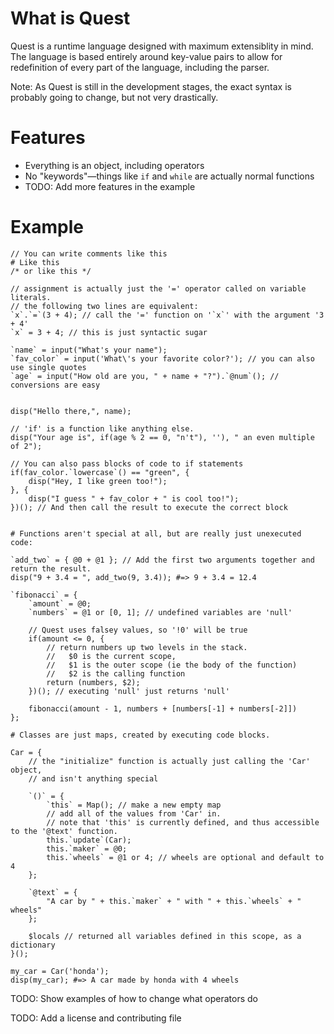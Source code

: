 # What is Quest
Quest is a runtime language designed with maximum extensiblity in mind. The language is based entirely around key-value pairs to allow for redefinition of every part of the language, including the parser.

Note: As Quest is still in the development stages, the exact syntax is probably going to change, but not very drastically.

# Features
- Everything is an object, including operators
- No "keywords"—things like `if` and `while` are actually normal functions
- TODO: Add more features in the example

# Example

```
// You can write comments like this
# Like this
/* or like this */

// assignment is actually just the '=' operator called on variable literals.
// the following two lines are equivalent:
`x`.`=`(3 + 4); // call the '=' function on '`x`' with the argument '3 + 4'
`x` = 3 + 4; // this is just syntactic sugar

`name` = input("What's your name"); 
`fav_color` = input('What\'s your favorite color?'); // you can also use single quotes
`age` = input("How old are you, " + name + "?").`@num`(); // conversions are easy


disp("Hello there,", name);

// 'if' is a function like anything else.
disp("Your age is", if(age % 2 == 0, "n't"), ''), " an even multiple of 2");

// You can also pass blocks of code to if statements
if(fav_color.`lowercase`() == "green", {
	disp("Hey, I like green too!");
}, {
	disp("I guess " + fav_color + " is cool too!");
})(); // And then call the result to execute the correct block


# Functions aren't special at all, but are really just unexecuted code:

`add_two` = { @0 + @1 }; // Add the first two arguments together and return the result.
disp("9 + 3.4 = ", add_two(9, 3.4)); #=> 9 + 3.4 = 12.4

`fibonacci` = {
	`amount` = @0;
	`numbers` = @1 or [0, 1]; // undefined variables are 'null'

	// Quest uses falsey values, so '!0' will be true
	if(amount <= 0, {
		// return numbers up two levels in the stack.
		//   $0 is the current scope,
		//   $1 is the outer scope (ie the body of the function)
		//   $2 is the calling function
		return (numbers, $2);
	})(); // executing 'null' just returns 'null'

	fibonacci(amount - 1, numbers + [numbers[-1] + numbers[-2]])
};

# Classes are just maps, created by executing code blocks.

Car = {
	// the "initialize" function is actually just calling the 'Car' object,
	// and isn't anything special

	`()` = {
		`this` = Map(); // make a new empty map
		// add all of the values from 'Car' in.
		// note that 'this' is currently defined, and thus accessible to the '@text' function.
		this.`update`(Car);
		this.`maker` = @0;
		this.`wheels` = @1 or 4; // wheels are optional and default to 4
	};

	`@text` = {
		"A car by " + this.`maker` + " with " + this.`wheels` + " wheels"
	};

	$locals // returned all variables defined in this scope, as a dictionary
}();

my_car = Car('honda');
disp(my_car); #=> A car made by honda with 4 wheels

```

TODO: Show examples of how to change what operators do

TODO: Add a license and contributing file




